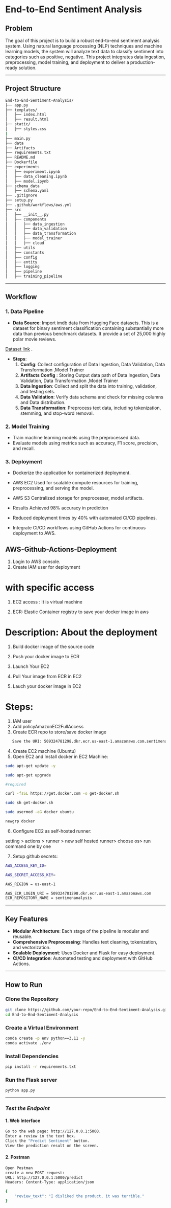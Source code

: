 # **End-to-End Sentiment Analysis**

## **Problem**
The goal of this project is to build a robust end-to-end sentiment analysis system. Using natural language processing (NLP) techniques and machine learning models, the system will analyze text data to classify sentiment into categories such as positive, negative. This project integrates data ingestion, preprocessing, model training, and deployment to deliver a production-ready solution.

---

## **Project Structure**

```bash
End-to-End-Sentiment-Analysis/
├── app.py
├── templates/
│   ├── index.html
│   ├── result.html
├── static/
│   ├── styles.css
|
├── main.py
├── data
├── Artifacts
├── requirements.txt
├── README.md
├── Dockerfile
├── experiments
│   ├── experiment.ipynb
│   ├── data_cleaning.ipynb
│   ├── model.ipynb
├── schema_data
│   ├── schema.yaml
├── .gitignore
├── setup.py
├── .github/workflows/aws.yml
├── src
│   ├── __init__.py
│   ├── components
│   │   ├── data_ingestion
│   │   ├── data_validation
│   │   ├── data_transformation
│   │   ├── model_trainer
│   │   ├── cloud
│   ├── utils
│   ├── constants
│   ├── config
│   ├── entity
│   ├── logging
│   ├── pipeline
│   ├── training_pipeline
```

---

## **Workflow**

### **1. Data Pipeline**
- **Data Source**: Import imdb data from Hugging Face datasets. This is a dataset for binary sentiment classification containing substantially more data than previous benchmark datasets. It provide a set of 25,000 highly polar movie reviews.

[Dataset link](https://huggingface.co/datasets/stanfordnlp/imdb) .

- **Steps**:
  1. **Config**: Collect configuration of Data Ingestion, Data Validation, Data Transformation ,Model Trainer
  2. **Artifacts Config** : Storing Output data path of  Data Ingestion, Data Validation, Data Transformation ,Model Trainer
  3. **Data Ingestion**: Collect and split the data into training, validation, and testing sets.
  4. **Data Validation**: Verify data schema and check for missing columns and Data distribution.
  5. **Data Transformation**: Preprocess text data, including tokenization, stemming, and stop-word removal.

### **2. Model Training**
- Train machine learning models using the preprocessed data.
- Evaluate models using metrics such as accuracy, F1 score, precision, and recall.

### **3. Deployment**
- Dockerize the application for containerized deployment.
- AWS EC2 Used for scalable compute resources for training, preprocessing, and serving the model.
 
- AWS S3 Centralized storage for preprocesser, model artifacts.

- Results Achieved 98% accuracy in prediction

- Reduced deployment times by 40% with automated CI/CD pipelines.

- Integrate CI/CD workflows using GitHub Actions for continuous deployment to AWS.

## AWS-Github-Actions-Deployment
1. Login to AWS console.
2. Create IAM user for deployment
# with specific access

1. EC2 access : It is virtual machine

2. ECR: Elastic Container registry to save your docker image in aws


# Description: About the deployment

1. Build docker image of the source code

2. Push your docker image to ECR

3. Launch Your EC2 

4. Pull Your image from ECR in EC2

5. Lauch your docker image in EC2

# Steps:

1. IAM user
2. Add policyAmazonEC2FullAccess
3. Create ECR repo to store/save docker image
```bash
   Save the URI: 509324781298.dkr.ecr.us-east-1.amazonaws.com.sentimenanalysis
```
4. Create EC2 machine (Ubuntu)
5. Open EC2 and Install docker in EC2 Machine:

```bash
sudo apt-get update -y

sudo apt-get upgrade

#required

curl -fsSL https://get.docker.com -o get-docker.sh

sudo sh get-docker.sh

sudo usermod -aG docker ubuntu

newgrp docker
```

6. Configure EC2 as self-hosted runner:

setting > actions > runner > new self hosted runner> choose os> run command one by one 

7. Setup github secrets:
```bash
AWS_ACCESS_KEY_ID=

AWS_SECRET_ACCESS_KEY=

AWS_REGION = us-east-1

AWS_ECR_LOGIN_URI = 509324781298.dkr.ecr.us-east-1.amazonaws.com
ECR_REPOSITORY_NAME = sentimenanalysis
```
---
## **Key Features**
- **Modular Architecture**: Each stage of the pipeline is modular and reusable.
- **Comprehensive Preprocessing**: Handles text cleaning, tokenization, and vectorization.
- **Scalable Deployment**: Uses Docker and Flask for easy deployment.
- **CI/CD Integration**: Automated testing and deployment with GitHub Actions.


---


## **How to Run**

### **Clone the Repository**
```bash
git clone https://github.com/your-repo/End-to-End-Sentiment-Analysis.git
cd End-to-End-Sentiment-Analysis
```

### **Create a Virtual Environment**
```bash
conda create -p env python==3.11 -y
conda activate ./env
```

### **Install Dependencies**
```bash
pip install -r requirements.txt
```

### **Run the Flask server**
```bash
python app.py
```
---
###  ***Test the Endpoint***
#### 1.  Web Interface
```bash
Go to the web page: http://127.0.0.1:5000.
Enter a review in the text box.
Click the "Predict Sentiment" button.
View the prediction result on the screen.
```
#### 2. Postman
```bash
Open Postman 
create a new POST request:
URL: http://127.0.0.1:5000/predict
Headers: Content-Type: application/json

{
    "review_text": "I disliked the product, it was terrible."
}
```
